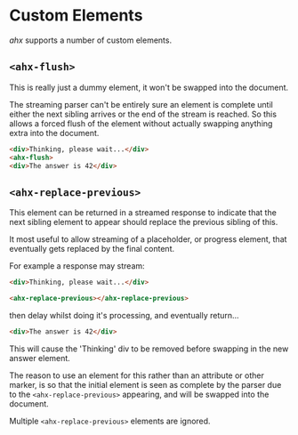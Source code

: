 # Custom Elements

_ahx_ supports a number of custom elements.

## `<ahx-flush>`

This is really just a dummy element, it won't be swapped into the document.

The streaming parser can't be entirely sure an element is complete until either
the next sibling arrives or the end of the stream is reached. So this allows a
forced flush of the element without actually swapping anything extra into the
document.

```html
<div>Thinking, please wait...</div>
<ahx-flush>
<div>The answer is 42</div>
```

## `<ahx-replace-previous>`

This element can be returned in a streamed response to indicate that the next
sibling element to appear should replace the previous sibling of this.

It most useful to allow streaming of a placeholder, or progress element, that
eventually gets replaced by the final content.

For example a response may stream:

```html
<div>Thinking, please wait...</div>

<ahx-replace-previous></ahx-replace-previous>
```

then delay whilst doing it's processing, and eventually return...

```html
<div>The answer is 42</div>
```

This will cause the 'Thinking' div to be removed before swapping in the new
answer element.

The reason to use an element for this rather than an attribute or other marker,
is so that the initial element is seen as complete by the parser due to the
`<ahx-replace-previous>` appearing, and will be swapped into the document.

Multiple `<ahx-replace-previous>` elements are ignored.
